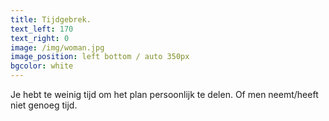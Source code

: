 ```yaml
---
title: Tijdgebrek.
text_left: 170
text_right: 0
image: /img/woman.jpg
image_position: left bottom / auto 350px
bgcolor: white
---
```


Je hebt te weinig tijd om het plan persoonlijk te delen. Of men neemt/heeft niet genoeg tijd.